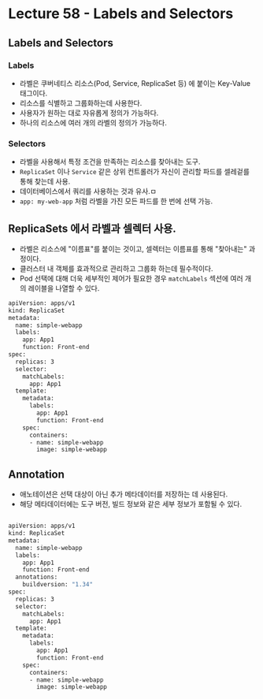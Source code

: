 # Lecture 58 - Labels and Selectors

## Labels and Selectors

### Labels

- 라벨은 쿠버네티스 리소스(Pod, Service, ReplicaSet 등) 에 붙이는 Key-Value 태그이다.
- 리소스를 식별하고 그룹화하는데 사용한다.
- 사용자가 원하는 대로 자유롭게 정의가 가능하다.
- 하나의 리소스에 여러 개의 라벨의 정의가 가능하다.

### Selectors

- 라벨을 사용해서 특정 조건을 만족하는 리소스를 찾아내는 도구.
- `ReplicaSet` 이나 `Service` 같은 상위 컨트롤러가 자신이 관리할 파드를 셀레겉를 통해 찾는데 사용.
- 데이터베이스에서 쿼리를 사용하는 것과 유사.ㅁ
- `app: my-web-app` 처럼 라벨을 가진 모든 파드를 한 번에 선택 가능.

## ReplicaSets 에서 라벨과 셀렉터 사용.

- 라벨은 리소스에 "이름표"를 붙이는 것이고, 셀렉터는 이름표를 통해 "찾아내는" 과정이다.
- 클러스터 내 객체를 효과적으로 관리하고 그룹화 하는데 필수적이다.
- Pod 선택에 대해 더욱 세부적인 제어가 필요한 경우 `matchLabels` 섹션에 여러 개의 레이블을 나열할 수 있다.


```bash
apiVersion: apps/v1
kind: ReplicaSet
metadata:
  name: simple-webapp
  labels:
    app: App1
    function: Front-end
spec:
  replicas: 3
  selector:
    matchLabels:
      app: App1
  template:
    metadata:
      labels:
        app: App1
        function: Front-end
    spec:
      containers:
      - name: simple-webapp
        image: simple-webapp
```

## Annotation

- 애노테이션은 선택 대상이 아닌 추가 메타데이터를 저장하는 데 사용된다.
- 해당 메타데이터에는 도구 버전, 빌드 정보와 같은 세부 정보가 포함될 수 있다.

```bash

apiVersion: apps/v1
kind: ReplicaSet
metadata:
  name: simple-webapp
  labels:
    app: App1
    function: Front-end
  annotations:
    buildversion: "1.34"
spec:
  replicas: 3
  selector:
    matchLabels:
      app: App1
  template:
    metadata:
      labels:
        app: App1
        function: Front-end
    spec:
      containers:
      - name: simple-webapp
        image: simple-webapp
        
```
